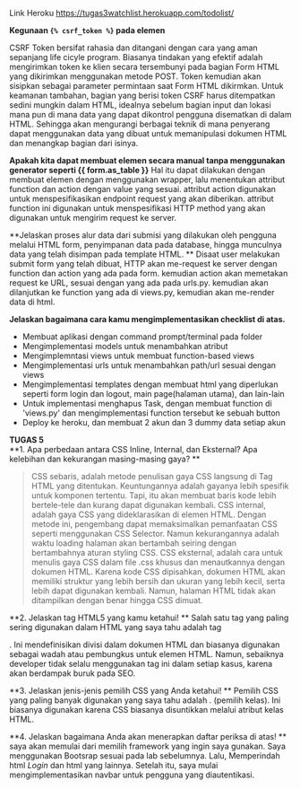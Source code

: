 Link Heroku
https://tugas3watchlist.herokuapp.com/todolist/

**Kegunaan `{% csrf_token %}` pada elemen <form>**
  CSRF Token bersifat rahasia dan ditangani dengan cara yang aman sepanjang life cicyle program. Biasanya tindakan yang efektif adalah mengirimkan token ke klien secara tersembunyi pada bagian Form HTML yang dikirimkan menggunakan metode POST. Token kemudian akan sisipkan sebagai parameter permintaan saat Form HTML dikirmkan.
Untuk keamanan tambahan, bagian yang berisi token CSRF harus ditempatkan sedini mungkin dalam HTML, idealnya sebelum bagian input dan lokasi mana pun di mana data yang dapat dikontrol pengguna disematkan di dalam HTML.
Sehingga akan mengurangi berbagai teknik di mana penyerang dapat menggunakan data yang dibuat untuk memanipulasi dokumen HTML dan menangkap bagian dari isinya.

**Apakah kita dapat membuat elemen <form> secara manual tanpa menggunakan generator seperti {{ form.as_table }}**
  Hal itu dapat dilakukan dengan membuat elemen <form> dengan menggunakan wrapper, lalu menentukan attribut function dan action dengan value yang sesuai. attribut action digunakan untuk menspesifikasikan endpoint request yang akan diberikan. attribut function ini digunakan untuk menspesifikasi HTTP method yang akan digunakan untuk mengirim request ke server.

**Jelaskan proses alur data dari submisi yang dilakukan oleh pengguna melalui HTML form, penyimpanan data pada database, hingga munculnya data yang telah disimpan pada template HTML.
**
  Disaat user melakukan submit form yang telah dibuat, HTTP akan me-request ke server dengan function dan action yang ada pada form. kemudian action akan memetakan request ke URL, sesuai dengan yang ada pada urls.py. kemudian akan dilanjutkan ke function yang ada di views.py, kemudian akan me-render data di html.
  
**Jelaskan bagaimana cara kamu mengimplementasikan checklist di atas.**
  - Membuat aplikasi dengan command prompt/terminal pada folder
  - Mengimplementasi models untuk menambahkan atribut 
  - Mengimplemntasi views untuk membuat function-based views 
  - Mengimplementasi urls untuk menambahkan path/url sesuai dengan views
  - Mengimplementasi templates dengan membuat html yang diperlukan seperti form login dan logout, main page(halaman utama), dan lain-lain
  - Untuk implementasi menghapus Task, dengan membuat function di 'views.py' dan mengimplementasi function tersebut ke sebuah button
  - Deploy ke heroku, dan membuat 2 akun dan 3 dummy data setiap akun

  
**TUGAS 5**  
**1. Apa perbedaan antara CSS Inline, Internal, dan Eksternal? Apa kelebihan dan kekurangan masing-masing gaya?
**
> CSS sebaris, adalah metode penulisan gaya CSS langsung di Tag HTML yang ditentukan. Keuntungannya adalah gayanya lebih spesifik untuk komponen tertentu. Tapi, itu akan membuat baris kode lebih bertele-tele dan kurang dapat digunakan kembali.
> CSS internal, adalah gaya CSS yang dideklarasikan di <head> elemen HTML. Dengan metode ini, pengembang dapat memaksimalkan pemanfaatan CSS seperti menggunakan CSS Selector. Namun kekurangannya adalah waktu loading halaman akan bertambah seiring dengan bertambahnya aturan styling CSS.
> CSS eksternal, adalah cara untuk menulis gaya CSS dalam file .css khusus dan menautkannya dengan dokumen HTML. Karena kode CSS dipisahkan, dokumen HTML akan memiliki struktur yang lebih bersih dan ukuran yang lebih kecil, serta lebih dapat digunakan kembali. Namun, halaman HTML tidak akan ditampilkan dengan benar hingga CSS dimuat.

**2. Jelaskan tag HTML5 yang kamu ketahui!
**
Salah satu tag yang paling sering digunakan dalam HTML yang saya tahu adalah tag <div>. Ini mendefinisikan divisi dalam dokumen HTML dan biasanya digunakan sebagai wadah atau pembungkus untuk elemen HTML. Namun, sebaiknya developer tidak selalu menggunakan tag ini dalam setiap kasus, karena akan berdampak buruk pada SEO.

**3. Jelaskan jenis-jenis pemilih CSS yang Anda ketahui!
**
Pemilih CSS yang paling banyak digunakan yang saya tahu adalah . (pemilih kelas). Ini biasanya digunakan karena CSS biasanya disuntikkan melalui atribut kelas HTML.

**4. Jelaskan bagaimana Anda akan menerapkan daftar periksa di atas!
**
saya akan memulai dari memilih framework yang ingin saya gunakan. Saya menggunakan Bootsrap sesuai pada lab sebelumnya. Lalu, Memperindah html _Login_ dan html yang lainnya. Setelah itu, saya mulai mengimplementasikan navbar untuk pengguna yang diautentikasi.
